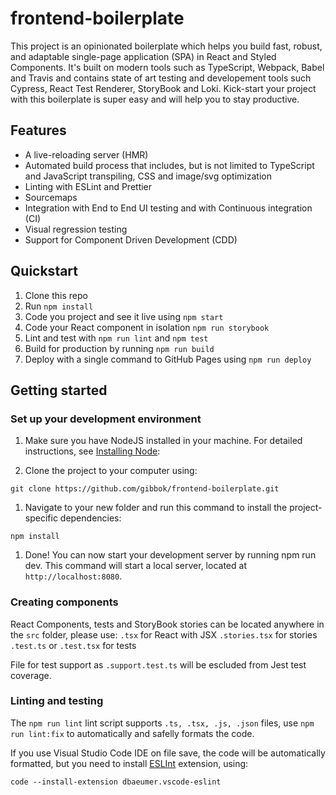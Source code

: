 # frontend-boilerplate

This project is an opinionated boilerplate which helps you build fast, robust, and adaptable single-page application (SPA) in React and Styled Components. It's built on modern tools such as TypeScript, Webpack, Babel and Travis and contains state of art testing and developement tools such Cypress, React Test Renderer, StoryBook and Loki.
Kick-start your project with this boilerplate is super easy and will help you to stay productive.

## Features

- A live-reloading server (HMR)
- Automated build process that includes, but is not limited to TypeScript and JavaScript transpiling, CSS and image/svg optimization
- Linting with ESLint and Prettier
- Sourcemaps
- Integration with End to End UI testing and with Continuous integration (CI)
- Visual regression testing
- Support for Component Driven Development (CDD)

## Quickstart

1. Clone this repo
1. Run `npm install`
1. Code you project and see it live using `npm start`
1. Code your React component in isolation `npm run storybook`
1. Lint and test with `npm run lint` and `npm test`
1. Build for production by running `npm run build`
1. Deploy with a single command to GitHub Pages using `npm run deploy`

## Getting started

### Set up your development environment

1. Make sure you have NodeJS installed in your machine. For detailed instructions, see [Installing Node](https://nodejs.org/en/download/package-manager/):

1. Clone the project to your computer using:

```shell
git clone https://github.com/gibbok/frontend-boilerplate.git
```

1. Navigate to your new folder and run this command to install the project-specific dependencies:

```shell
npm install
```

1. Done! You can now start your development server by running npm run dev. This command will start a local server, located at `http://localhost:8080`.

### Creating components

React Components, tests and StoryBook stories can be located anywhere in the `src` folder, please use:
`.tsx` for React with JSX
`.stories.tsx` for stories
`.test.ts` or `.test.tsx` for tests

File for test support as `.support.test.ts` will be escluded from Jest test coverage.

### Linting and testing

The `npm run lint` lint script supports `.ts, .tsx, .js, .json` files, use `npm run lint:fix` to automatically and safelly formats the code.

If you use Visual Studio Code IDE on file save, the code will be automatically formatted, but you need to install [ESLInt](https://marketplace.visualstudio.com/items?itemName=dbaeumer.vscode-eslint) extension, using:

```shell
code --install-extension dbaeumer.vscode-eslint
```